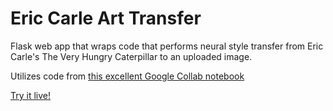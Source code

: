 # Eric Carle Art Transfer

Flask web app that wraps code that performs neural style transfer from Eric Carle's The Very Hungry Caterpillar
to an uploaded image.

Utilizes code from [this excellent Google Collab notebook](https://colab.research.google.com/github/tensorflow/models/blob/master/research/nst_blogpost/4_Neural_Style_Transfer_with_Eager_Execution.ipynb#scrollTo=vSVMx4burydi)

[Try it live!](http://ericcarlearttransfer.ml/)
